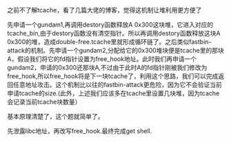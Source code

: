 之前不了解tcache，看了几篇大佬的博客，觉得这机制让堆利用更方便了

先申请一个gundam1,再调用destory函数释放A 0x300这块堆，它进入对应的tcache_bin,由于destory函数没有清空指针。所以再调用destory函数释放这块A 0x300的堆，造成double-free.tcache里就形成循环链了。之后类似fastbin-attack的机制。先申请一个gundam2,分配给它的0x300堆块便是tcache里的那块A，假设我们将它的fd指针设置为free_hook地址。此时我们再申请一个gundam2，申请的0x300还那块A,不过由于此时A的fd指针刚被我们修改为free_hook,所以free_hook将是下一块tcache了，利用这个思路，我们可以完成返回任意地址攻击。这个机制比以往的fastbin-attack更危险，因为它不会验证当前申请tcache的size.(此外，上述我们应该多在tcache里设置几块堆，因为tcache会记录当前tcache块数量）

基本原理清楚了，这个题就简单了。

先泄露libc地址，再改写free_hook.最终完成get shell.